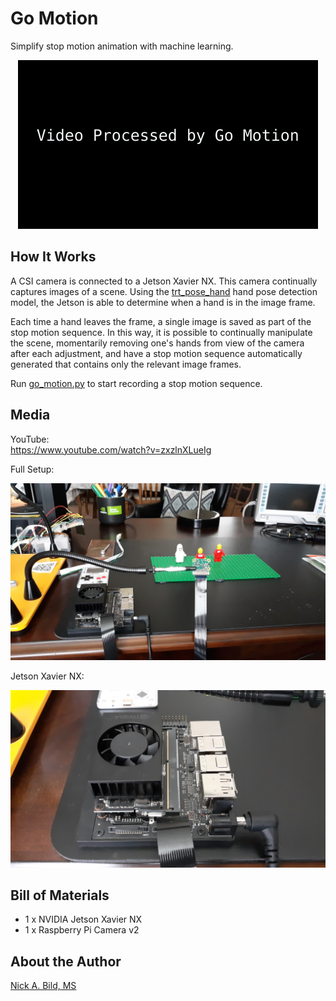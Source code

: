 # Go Motion

Simplify stop motion animation with machine learning.

<p align="center">
<img src="https://raw.githubusercontent.com/nickbild/go_motion/main/media/teaser.gif">
</p>

## How It Works

A CSI camera is connected to a Jetson Xavier NX.  This camera continually captures images of a scene.  Using the [trt_pose_hand](https://github.com/NVIDIA-AI-IOT/trt_pose_hand) hand pose detection model, the Jetson is able to determine when a hand is in the image frame.

Each time a hand leaves the frame, a single image is saved as part of the stop motion sequence.  In this way, it is possible to continually manipulate the scene, momentarily removing one's hands from view of the camera after each adjustment, and have a stop motion sequence automatically generated that contains only the relevant image frames.

Run [go_motion.py](https://github.com/nickbild/go_motion/blob/main/go_motion.py) to start recording a stop motion sequence.

## Media

YouTube:  
https://www.youtube.com/watch?v=zxzlnXLueIg

Full Setup:

![](https://raw.githubusercontent.com/nickbild/go_motion/main/media/full_setup_sm.jpg)

Jetson Xavier NX:

![](https://raw.githubusercontent.com/nickbild/go_motion/main/media/jetson_nx_sm.jpg)

## Bill of Materials

- 1 x NVIDIA Jetson Xavier NX
- 1 x Raspberry Pi Camera v2

## About the Author

[Nick A. Bild, MS](https://nickbild79.firebaseapp.com/#!/)
